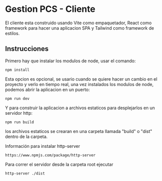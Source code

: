 # Gestion PCS - Cliente

El cliente esta construido usando Vite como empaquetador, React como framework para hacer una aplicacion SPA y Tailwind como framework de estilos.

## Instrucciones

Primero hay que instalar los modulos de node, usar el comando:
```
npm install
```

Esta opcion es opcional, se usario cuando se quiere hacer un cambio en el proyecto y verlo en tiempo real, una vez instalados los modulos de node, podemos abrir la aplicacion en un puerto:
```
npm run dev
```

Y para construir la aplicacion a archivos estaticos para desplejarlos en un servidor http:
```
npm run build
```
los archivos estaticos se crearan en una carpeta llamada "build" o "dist" dentro de la carpeta.

Información para instalar http-server
```
https://www.npmjs.com/package/http-server
```

Para correr el servidor desde la carpeta root ejecutar 
```
http-server ./dist
```

